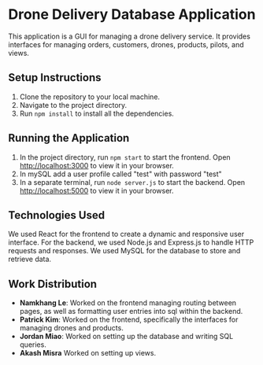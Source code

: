 # Drone Delivery Database Application

This application is a GUI for managing a drone delivery service. It provides interfaces for managing orders, customers, drones, products, pilots, and views.

## Setup Instructions

1. Clone the repository to your local machine.
2. Navigate to the project directory.
3. Run `npm install` to install all the dependencies.

## Running the Application

1. In the project directory, run `npm start` to start the frontend. Open [http://localhost:3000](http://localhost:3000) to view it in your browser.
2. In mySQL add a user profile called "test" with password "test"
3. In a separate terminal, run `node server.js` to start the backend. Open [http://localhost:5000](http://localhost:5000) to view it in your browser.

## Technologies Used

We used React for the frontend to create a dynamic and responsive user interface. For the backend, we used Node.js and Express.js to handle HTTP requests and responses. We used MySQL for the database to store and retrieve data.

## Work Distribution

- **Namkhang Le**: Worked on the frontend managing routing between pages, as well as formatting user entries into sql within the backend.
- **Patrick Kim**: Worked on the frontend, specifically the interfaces for managing drones and products.
- **Jordan Miao**: Worked on setting up the database and writing SQL queries.
- **Akash Misra** Worked on setting up views.
